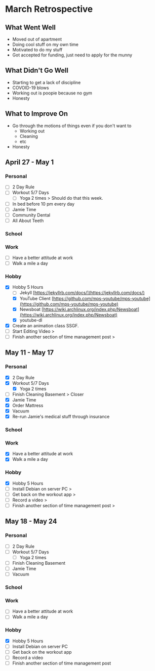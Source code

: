 # March Retrospective 
## What Went Well
* Moved out of apartment
* Doing cool stuff on my own time
* Motivated to do my stuff
* Got accepted for funding, just need to apply for the munny

## What Didn't Go Well
* Starting to get a lack of discipline
* COVOID-19 blows
* Working out is poopie because no gym
* Honesty

## What to Improve On
* Go through the motions of things even if you don't want to
	* Working out
	* Cleaning
	* etc
* Honesty

## April 27 - May 1
### Personal
- [ ] 2 Day Rule
- [ ] Workout 5/7 Days
  - [ ] Yoga 2 times > Should do that this week.
- [ ] In bed before 10 pm every day 
- [ ] Jamie Time
- [ ] Community Dental
- [ ] All About Teeth

### School

### Work 
- [ ] Have a better attitude at work
- [ ] Walk a mile a day

### Hobby
- [X] Hobby 5 Hours
  - [ ] Jekyll [https://jekyllrb.com/docs/](https://jekyllrb.com/docs/)
  - [X] YouTube Client [https://github.com/mps-youtube/mps-youtube](https://github.com/mps-youtube/mps-youtube)
  - [X] Newsboat [https://wiki.archlinux.org/index.php/Newsboat](https://wiki.archlinux.org/index.php/Newsboat)
  - [X] youtube-dl
- [X] Create an animation class SSGF.
- [ ] Start Editing Video > 
- [ ] Finish another section of time management post >

## May 11 - May 17
### Personal
- [X] 2 Day Rule
- [X] Workout 5/7 Days
  - [X] Yoga 2 times 
- [ ] Finish Cleaning Basement > Closer
- [X] Jamie Time
- [X] Order Mattress
- [X] Vacuum
- [X] Re-run Jamie's medical stuff through insurance

### School

### Work 
- [X] Have a better attitude at work
- [X] Walk a mile a day

### Hobby
- [X] Hobby 5 Hours
- [ ] Install Debian on server PC > 
- [ ] Get back on the workout app > 
- [ ] Record a video >
- [ ] Finish another section of time management post > 
## May 18 - May 24
### Personal
- [ ] 2 Day Rule
- [ ] Workout 5/7 Days
  - [ ] Yoga 2 times 
- [ ] Finish Cleaning Basement 
- [ ] Jamie Time
- [ ] Vacuum

### School

### Work 
- [ ] Have a better attitude at work
- [ ] Walk a mile a day

### Hobby
- [X] Hobby 5 Hours
- [ ] Install Debian on server PC 
- [ ] Get back on the workout app
- [ ] Record a video 
- [ ] Finish another section of time management post 
